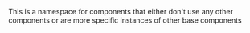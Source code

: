 This is a namespace for components that either don't use any other components or are more specific instances of other base components
